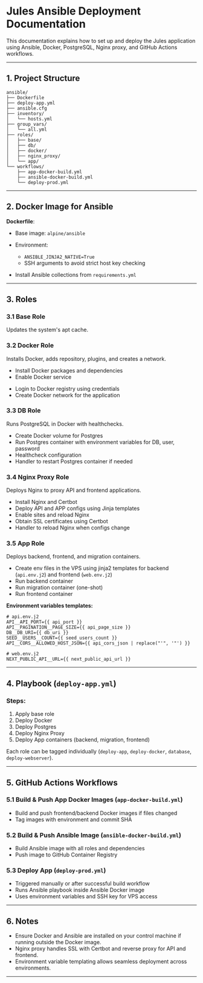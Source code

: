 # Jules Ansible Deployment Documentation

This documentation explains how to set up and deploy the Jules application using Ansible, Docker, PostgreSQL, Nginx proxy, and GitHub Actions workflows.

---

## 1. Project Structure

```
ansible/
├── Dockerfile
├── deploy-app.yml
├── ansible.cfg
├── inventory/
│   └── hosts.yml
├── group_vars/
│   └── all.yml
├── roles/
│   ├── base/
│   ├── db/
│   ├── docker/
│   ├── nginx_proxy/
│   └── app/
└── workflows/
    ├── app-docker-build.yml
    ├── ansible-docker-build.yml
    └── deploy-prod.yml
```

---

## 2. Docker Image for Ansible

**Dockerfile**:

* Base image: `alpine/ansible`
* Environment:

  * `ANSIBLE_JINJA2_NATIVE=True`
  * SSH arguments to avoid strict host key checking
* Install Ansible collections from `requirements.yml`

---

## 3. Roles

### 3.1 Base Role

Updates the system's apt cache.

### 3.2 Docker Role

Installs Docker, adds repository, plugins, and creates a network.

* Install Docker packages and dependencies
* Enable Docker service
<!-- * Install Loki plugin -->
* Login to Docker registry using credentials
* Create Docker network for the application

### 3.3 DB Role

Runs PostgreSQL in Docker with healthchecks.

* Create Docker volume for Postgres
* Run Postgres container with environment variables for DB, user, password
* Healthcheck configuration
* Handler to restart Postgres container if needed

### 3.4 Nginx Proxy Role

Deploys Nginx to proxy API and frontend applications.

* Install Nginx and Certbot
* Deploy API and APP configs using Jinja templates
* Enable sites and reload Nginx
* Obtain SSL certificates using Certbot
* Handler to reload Nginx when configs change

### 3.5 App Role

Deploys backend, frontend, and migration containers.

* Create env files in the VPS using jinja2 templates for backend (`api.env.j2`) and frontend (`web.env.j2`)
* Run backend container
* Run migration container (one-shot)
* Run frontend container

**Environment variables templates:**

```text
# api.env.j2
API__API_PORT={{ api_port }}
API__PAGINATION__PAGE_SIZE={{ api_page_size }}
DB__DB_URI={{ db_uri }}
SEED__USERS__COUNT={{ seed_users_count }}
API__CORS__ALLOWED_HOST_JSON={{ api_cors_json | replace("'", '"') }}

# web.env.j2
NEXT_PUBLIC_API__URL={{ next_public_api_url }}
```

---

## 4. Playbook (`deploy-app.yml`)

### Steps:

1. Apply base role
2. Deploy Docker
3. Deploy Postgres
4. Deploy Nginx Proxy
5. Deploy App containers (backend, migration, frontend)

Each role can be tagged individually (`deploy-app`, `deploy-docker`, `database`, `deploy-webserver`).

---

## 5. GitHub Actions Workflows

### 5.1 Build & Push App Docker Images (`app-docker-build.yml`)

* Build and push frontend/backend Docker images if files changed
* Tag images with environment and commit SHA

### 5.2 Build & Push Ansible Image (`ansible-docker-build.yml`)

* Build Ansible image with all roles and dependencies
* Push image to GitHub Container Registry

### 5.3 Deploy App (`deploy-prod.yml`)

* Triggered manually or after successful build workflow
* Runs Ansible playbook inside Ansible Docker image
* Uses environment variables and SSH key for VPS access

---

## 6. Notes

* Ensure Docker and Ansible are installed on your control machine if running outside the Docker image.
* Nginx proxy handles SSL with Certbot and reverse proxy for API and frontend.
* Environment variable templating allows seamless deployment across environments.

---

